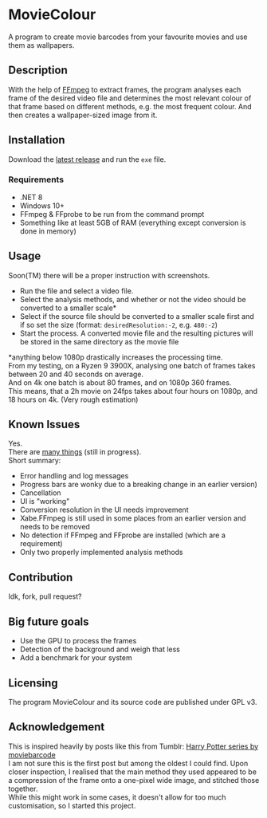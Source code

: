 # MovieColour
A program to create movie barcodes from your favourite movies and use them as wallpapers.

## Description
With the help of [FFmpeg](https://ffmpeg.org/) to extract frames, the program analyses each frame of the desired video file and determines the most relevant colour of that frame based on different methods, e.g. the most frequent colour. And then creates a wallpaper-sized image from it.

## Installation
Download the [latest release](https://github.com/blgraf/MovieColour/releases/latest) and run the `exe` file.  
### Requirements
- .NET 8
- Windows 10+
- FFmpeg & FFprobe to be run from the command prompt
- Something like at least 5GB of RAM (everything except conversion is done in memory)

## Usage
Soon(TM) there will be a proper instruction with screenshots.  
- Run the file and select a video file.
- Select the analysis methods, and whether or not the video should be converted to a smaller scale*
- Select if the source file should be converted to a smaller scale first and if so set the size (format: `desiredResolution:-2`, e.g. `480:-2`)
- Start the process. A converted movie file and the resulting pictures will be stored in the same directory as the movie file

*anything below 1080p drastically increases the processing time.  
From my testing, on a Ryzen 9 3900X, analysing one batch of frames takes between 20 and 40 seconds on average.  
And on 4k one batch is about 80 frames, and on 1080p 360 frames.  
This means, that a 2h movie on 24fps takes about four hours on 1080p, and 18 hours on 4k. (Very rough estimation)

## Known Issues
Yes.  
There are [many things](https://github.com/blgraf/MovieColour/issues) (still in progress).  
Short summary:
- Error handling and log messages
- Progress bars are wonky due to a breaking change in an earlier version)
- Cancellation
- UI is "working"
- Conversion resolution in the UI needs improvement
- Xabe.FFmpeg is still used in some places from an earlier version and needs to be removed
- No detection if FFmpeg and FFprobe are installed (which are a requirement)
- Only two properly implemented analysis methods

## Contribution
Idk, fork, pull request?

## Big future goals
- Use the GPU to process the frames
- Detection of the background and weigh that less
- Add a benchmark for your system

## Licensing
The program MovieColour and its source code are published under GPL v3.

## Acknowledgement
This is inspired heavily by posts like this from Tumblr: [Harry Potter series by moviebarcode](https://moviebarcode.tumblr.com/post/12390371286/harry-potter-complete-series-2001-2011-prints)  
I am not sure this is the first post but among the oldest I could find. Upon closer inspection, I realised that the main method they used appeared to be a compression of the frame onto a one-pixel wide image, and stitched those together.  
While this might work in some cases, it doesn't allow for too much customisation, so I started this project.
